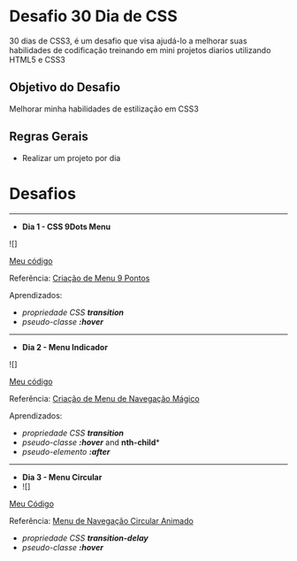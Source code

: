 # Desafio 30 Dia de CSS


30 dias de CSS3, é um desafio que visa ajudá-lo a melhorar suas habilidades de codificação treinando em  mini projetos diarios utilizando HTML5 e CSS3

## Objetivo do Desafio
Melhorar minha habilidades de estilização em CSS3 

## Regras Gerais
- Realizar um projeto por dia


# Desafios
-----

- **Dia 1 - CSS 9Dots Menu**


![]

[Meu  código](https://github.com/mromualdo77/30_Dias_CSS/tree/main/1%C2%BA_Dia)

Referência:
[Criação de Menu 9 Pontos](https://www.youtube.com/watch?v=5OLDpdqdyWE&list=PL5e68lK9hEzc8P9BJCSX1k9C8uKAV5Oa5&index=2)


Aprendizados:

* *propriedade CSS **transition***
* *pseudo-classe **:hover***


----

- **Dia 2 - Menu Indicador**


![]

[Meu  código](https://github.com/mromualdo77/30_Dias_CSS/tree/main/Dia_02_Menu_Indicador)

Referência:
[Criação de Menu de Navegação Mágico](https://www.youtube.com/watch?v=ArTVfdHOB-M&list=PL5e68lK9hEzc8P9BJCSX1k9C8uKAV5Oa5&index=3)

Aprendizados:

* *propriedade CSS **transition***
* *pseudo-classe **:hover*** and  **nth-child***
* *pseudo-elemento **:after***

----

- **Dia 3 - Menu Circular**
- ![]

[Meu Código](https://github.com/mromualdo77/30_Dias_CSS/tree/main/Dia_03_Menu_Circular)

Referência:
[Menu de Navegação Circular Animado](https://www.youtube.com/watch?v=ShPPkZEeLPo&list=PL5e68lK9hEzc8P9BJCSX1k9C8uKAV5Oa5&index=4)


* *propriedade CSS **transition-delay***
* *pseudo-classe **:hover***

